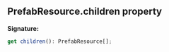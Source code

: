 
## PrefabResource.children property

**Signature:**

```typescript
get children(): PrefabResource[];
```
